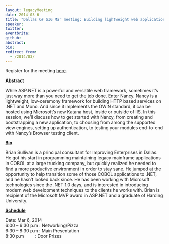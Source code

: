 ```yaml
---
layout: legacyMeeting
date: 2014-03-6
title: "Dallas C# SIG Mar meeting: Building lightweight web applications with Nancy"
speaker:
twitter:
eventbrite:
github:
abstract:
bio:
redirect_from:
  - /2014/03/
---
```


<p>Register for the meeting <a href="http://signancy.eventbrite.com">here</a>.</p>
<p><strong><span style="text-decoration: underline;">Abstract</span></strong></p>
<p>While ASP.NET is a powerful and versatile web framework, sometimes it&#8217;s just way more than you need to get the job done. Enter Nancy. Nancy is a lightweight, low-ceremony framework for building HTTP based services on .NET and Mono. And since it implements the OWIN standard, it can be hosted using Microsoft&#8217;s new Katana host, inside or outside of IIS. In this session, we&#8217;ll discuss how to get started with Nancy, from creating and bootstrapping a new application, to choosing from among the supported view engines, setting up authentication, to testing your modules end-to-end with Nancy&#8217;s Browser testing client.</p>
<p><strong><span style="text-decoration: underline;">Bio</span></strong></p>
<p>Brian Sullivan is a principal consultant for Improving Enterprises in Dallas. He got his start in programming maintaining legacy mainframe applications in COBOL at a large trucking company, but quickly realized he needed to find a more productive environment in order to stay sane. He jumped at the opportunity to help transition some of those COBOL applications to .NET, and he hasn&#8217;t looked back since. He has been working with Microsoft technologies since the .NET 1.0 days, and is interested in introducing modern web development techniques to the clients he works with. Brian is recipient of the Microsoft MVP award in ASP.NET and a graduate of Harding University.</p>
<p><strong><span style="text-decoration: underline;">Schedule</span></strong></p>
<p>Date: Mar 6, 2014<br />
6:00 &#8211; 6:30 p.m : Networking/Pizza<br />
6:30 &#8211; 8:30 p.m : Main Presentation<br />
8:30 p.m &nbsp; &nbsp; &nbsp; &nbsp; : Door Prizes</p>


